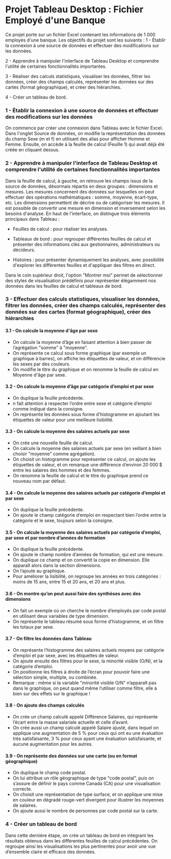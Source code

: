# Projet Tableau Desktop : Fichier Employé d'une Banque 

Ce projet porte sur un fichier Excel contenant les informations de 1 000 employés d'une banque.
Les objectifs du projet sont les suivants :
1 - Établir la connexion à une source de données et effectuer des modifications sur les données.

2 - Apprendre à manipuler l'interface de Tableau Desktop et comprendre l'utilité de certaines fonctionnalités importantes.

3 - Réaliser des calculs statistiques, visualiser les données, filtrer les données, créer des champs calculés, représenter les données sur des cartes (format géographique), et créer des hiérarchies.

4 - Créer un tableau de bord.



### 1 - Établir la connexion à une source de données et effectuer des modifications sur les données

On commence par créer une connexion dans Tableau avec le fichier Excel.
Dans l'onglet Source de données, on modifie la représentation des données du champ Sexe (m et f) en utilisant des alias pour afficher Homme et Femme.
Ensuite, on accède à la feuille de calcul (Feuille 1) qui avait déjà été créée en cliquant dessus.


### 2 - Apprendre à manipuler l'interface de Tableau Desktop et comprendre l'utilité de certaines fonctionnalités importantes

Dans la feuille de calcul, à gauche, on retrouve les champs issus de la source de données, désormais répartis en deux groupes : dimensions et mesures.
Les mesures concernent des données sur lesquelles on peut effectuer des opérations mathématiques : somme, moyenne, écart-type, etc.
Les dimensions permettent de décrire ou de catégoriser les mesures.
Il est possible de convertir une mesure en dimension et inversement selon les besoins d'analyse.
En haut de l'interface, on distingue trois éléments principaux dans Tableau :

- Feuilles de calcul : pour réaliser les analyses.

- Tableaux de bord : pour regrouper différentes feuilles de calcul et présenter des informations clés aux gestionnaires, administrateurs ou décideurs.

- Histoires : pour présenter dynamiquement les analyses, avec possibilité d'explorer les différentes feuilles et d'appliquer des filtres en direct.

Dans le coin supérieur droit, l'option "Montrer moi" permet de sélectionner des styles de visualisation prédéfinis pour représenter élégamment nos données dans les feuilles de calcul et tableaux de bord.

### 3 - Effectuer des calculs statistiques, visualiser les données, filtrer les données, créer des champs calculés, représenter des données sur des cartes (format géographique), créer des hiérarchies

#### 3.1 - On calcule la moyenne d'âge par sexe

- On calcule la moyenne d’âge en faisant attention à bien passer de l’agrégation "somme" à "moyenne".
- On représente ce calcul sous forme graphique (par exemple un graphique à barres), on affiche les étiquettes de valeur, et on différencie les sexes par des couleurs.
- On modifie le titre du graphique et on renomme la feuille de calcul en Moyenne d'âge par sexe.

#### 3.2 - On calcule la moyenne d’âge par catégorie d’emploi et par sexe

- On duplique la feuille précédente.
- n fait attention à respecter l’ordre entre sexe et catégorie d’emploi comme indiqué dans la consigne.
- On représente les données sous forme d’histogramme en ajoutant les étiquettes de valeur pour une meilleure lisibilité.

#### 3.3 - On calcule la moyenne des salaires actuels par sexe
- On crée une nouvelle feuille de calcul.
- On calcule la moyenne des salaires actuels par sexe (en veillant à bien choisir "moyenne" comme agrégation).
- On choisit un histogramme pour représenter ce calcul, on ajoute les étiquettes de valeur, et on remarque une différence d’environ 20 000 $ entre les salaires des hommes et des femmes.
- On renomme la feuille de calcul et le titre du graphique prend ce nouveau nom par défaut.

#### 3.4 - On calcule la moyenne des salaires actuels par catégorie d’emploi et par sexe

- On duplique la feuille précédente.
- On ajoute le champ catégorie d’emploi en respectant bien l’ordre entre la catégorie et le sexe, toujours selon la consigne.

#### 3.5 - On calcule la moyenne des salaires actuels par catégorie d’emploi, par sexe et par nombre d’années de formation

- On duplique la feuille précédente.
- On ajoute le champ nombre d’années de formation, qui est une mesure.
- On duplique ce champ et on convertit la copie en dimension. Elle apparaît alors dans la section dimensions.
- On l’ajoute au graphique.
- Pour améliorer la lisibilité, on regroupe les années en trois catégories : moins de 15 ans, entre 15 et 20 ans, et 20 ans et plus.

#### 3.6 - On montre qu’on peut aussi faire des synthèses avec des dimensions

- On fait un exemple où on cherche le nombre d’employés par code postal en utilisant deux variables de type dimension.
- On représente le tableau résumé sous forme d’histogramme, et on filtre les totaux par sexe.

#### 3.7 - On filtre les données dans Tableau

- On représente l’histogramme des salaires actuels moyens par catégorie d’emploi et par sexe, avec les étiquettes de valeur.
- On ajoute ensuite des filtres pour le sexe, la minorité visible (O/N), et la catégorie d’emploi.
- On positionne les filtres à droite de l’écran pour pouvoir faire une sélection simple, multiple, ou combinée.
- Remarque : même si la variable "minorité visible O/N" n’apparaît pas dans le graphique, on peut quand même l’utiliser comme filtre, elle à bien sur des effets sur le graphique !

#### 3.8 - On ajoute des champs calculés

- On crée un champ calculé appelé Différence Salaires, qui représente l’écart entre la masse salariale actuelle et celle d’avant.
- On crée aussi un champ calculé appelé Salaire ajusté, dans lequel on applique une augmentation de 5 % pour ceux qui ont eu une évaluation très satisfaisante, 3 % pour ceux ayant une évaluation satisfaisante, et aucune augmentation pour les autres.

#### 3.9 - On représente des données sur une carte (ou en format géographique)

- On duplique le champ code postal.
- On lui attribue un rôle géographique de type "code postal", puis on s’assure de définir le pays comme Canada (CA) pour une visualisation correcte.
- On choisit une représentation de type surface, et on applique une mise en couleur en dégradé rouge-vert divergent pour illustrer les moyennes de salaires.
- On ajoute aussi le nombre de personnes par code postal sur la carte.

### 4 - Créer un tableau de bord

Dans cette dernière étape, on crée un tableau de bord en intégrant les résultats obtenus dans les différentes feuilles de calcul précédentes. On regroupe ainsi les visualisations les plus pertinentes pour avoir une vue d’ensemble claire et efficace des données.
